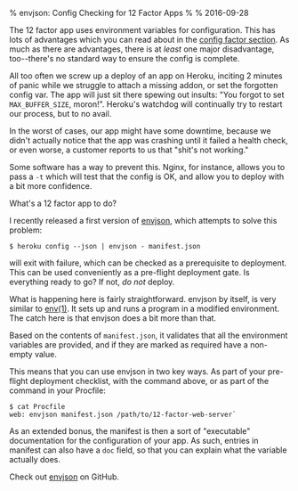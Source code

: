 % envjson: Config Checking for 12 Factor Apps
%
% 2016-09-28

The 12 factor app uses environment variables for configuration. This
has lots of advantages which you can read about in the
[config factor section][config]. As much as there are advantages,
there is at *least* one major disadvantage, too--there's no standard
way to ensure the config is complete.

All too often we screw up a deploy of an app on Heroku, inciting 2
minutes of panic while we struggle to attach a missing addon, or set
the forgotten config var. The app will just sit there spewing out
insults: "You forgot to set `MAX_BUFFER_SIZE`, moron!". Heroku's
watchdog will continually try to restart our process, but to no avail.

In the worst of cases, our app might have some downtime, because we
didn't actually notice that the app was crashing until it failed a
health check, or even worse, a customer reports to us that "shit's not
working."

Some software has a way to prevent this. Nginx, for instance, allows
you to pass a `-t` which will test that the config is OK, and allow
you to deploy with a bit more confidence.

What's a 12 factor app to do?

I recently released a first version of [envjson][envjson], which
attempts to solve this problem:

    $ heroku config --json | envjson - manifest.json

will exit with failure, which can be checked as a prerequisite to
deployment. This can be used conveniently as a pre-flight deployment
gate. Is everything ready to go? If not, *do not* deploy.

What is happening here is fairly straightforward. envjson by itself,
is very similar to [env(1)][manenv]. It sets up and runs a program in
a modified environment. The catch here is that envjson does a bit more
than that.

Based on the contents of `manifest.json`, it validates that all the
environment variables are provided, and if they are marked as required
have a non-empty value.

This means that you can use envjson in two key ways. As part of your
pre-flight deployment checklist, with the command above, or as part
of the command in your Procfile:

    $ cat Procfile
    web: envjson manifest.json /path/to/12-factor-web-server`

As an extended bonus, the manifest is then a sort of "executable"
documentation for the configuration of your app. As such, entries in
manifest can also have a `doc` field, so that you can explain what the
variable actually does.

Check out [envjson][envjson] on GitHub.

[config]: https://12factor.net/config
[manenv]: https://linux.die.net/man/1/env
[envjson]: https://github.com/apg/envjson
